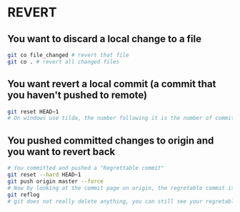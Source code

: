# REVERT

## You want to discard a local change to a file

```bash
git co file_changed # revert that file
git co . # revert all changed files
```

## You want revert a local commit (a commit that you haven't pushed to remote)

```bash
git reset HEAD~1
# On windows use tilda, the number following it is the number of commits you want to reset
```

## You pushed committed changes to origin and you want to revert back

```bash
# You committed and pushed a "Regrettable commit"
git reset --hard HEAD~1
git push origin master --force
# Now by looking at the commit page on origin, the regretable commit is gone from the list
git reflog
# git does not really delete anything, you can still see your regretable commit with reflog 
```
